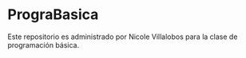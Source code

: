 # PrograBasica
Este repositorio es administrado por Nicole Villalobos para la clase de programación básica.
